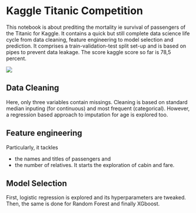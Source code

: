 # Kaggle Titanic Competition
This notebook is about prediting the mortality ie survival of passengers of the Titanic for Kaggle. It contains a quick but still complete data science life cycle from data cleaning, feature engineering to model selection and prediction. It comprises a train-validation-test split set-up and is based on pipes to prevent data leakage. The score kaggle score so far is 78,5 percent.

![](https://www.historycoloredglasses.com/wp-content/uploads/2017/10/DSCN5621-750x500.jpg)
## Data Cleaning 
Here, only three variables contain missings. Cleaning is based on standard median inputing (for continuous) and most frequent (categorical). However, a regression based approach to imputation for age is explored too.
## Feature engineering
Particularly, it tackles 
- the names and titles of passengers and 
- the number of relatives.
It starts the exploration of cabin and fare.
## Model Selection
First, logistic regression is explored and its hyperparameters are tweaked. Then, the same is done for Random Forest and finally XGboost. 

